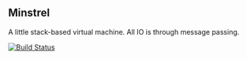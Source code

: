 ## Minstrel

A little stack-based virtual machine. All IO is through message passing.

[![Build Status](https://travis-ci.org/richdougherty/minstrel.svg?branch=master)](https://travis-ci.org/richdougherty/minstrel)